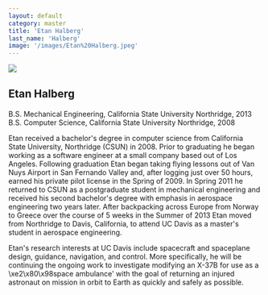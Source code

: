 ```yaml
---
layout: default
category: master
title: 'Etan Halberg'
last_name: 'Halberg'
image: '/images/Etan%20Halberg.jpeg'
---
```


<img src="{{ page.image }}">

<h2 class="team-title">Etan Halberg</h2>
<h4 class="team-position"></h4>
<p>B.S. Mechanical Engineering, California State University Northridge, 2013<br/>
B.S. Computer Science, California State University Northridge, 2008</p>
<p>Etan received a bachelor's degree in computer science from California State University, Northridge (CSUN) in 2008. Prior to graduating he began working as a software engineer at a small company based out of Los Angeles. Following graduation Etan began taking flying lessons out of Van Nuys Airport in San Fernando Valley and, after logging just over 50 hours, earned his private pilot license in the Spring of 2009. In Spring 2011 he returned to CSUN as a postgraduate student in mechanical engineering and received his second bachelor's degree with emphasis in aerospace engineering two years later. After backpacking across Europe from Norway to Greece over the course of 5 weeks in the Summer of 2013 Etan moved from Northridge to Davis, California, to attend UC Davis as a master's student in aerospace engineering.</p>
<p>Etan's research interests at UC Davis include spacecraft and spaceplane design, guidance, navigation, and control. More specifically, he will be continuing the ongoing work to investigate modifying an X-37B for use as a \xe2\x80\x98space ambulance' with the goal of returning an injured astronaut on mission in orbit to Earth as quickly and safely as possible.</p>
<ul class="team-member-other-info"></ul>
